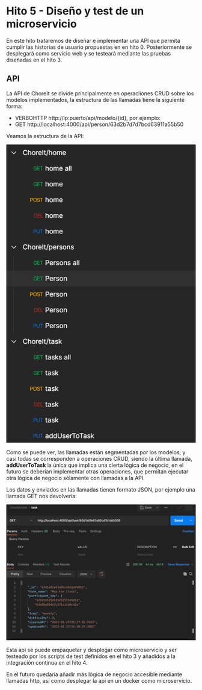 # Hito 5 - Diseño y test de un microservicio

En este hito trataremos de diseñar e implementar una API que permita cumplir las historias de usuario propuestas en en hito 0. Posteriormente se desplegará como servicio web y se testeará mediante las pruebas diseñadas en el hito 3.

## API

La API de ChoreIt se divide principalmente en operaciiones CRUD sobre los modelos implementados, la estructura de las llamadas tiene la siguiente forma:

* VERBOHTTP http://ip:puerto/api/modelo/{id}, por ejemplo:
* GET http://localhost:4000/api/person/63d2b7d7d7bcd63911a55b50

Veamos la estructura de la API:

![API](img/api.png)

Como se puede ver, las llamadas están segmentadas por los modelos, y casi todas se corresponden a operaciones CRUD, siendo la última llamada, **addUserToTask** la única que implica una cierta lógica de negocio, en el futuro se deberían implementar otras operaciones, que permitan ejecutar otra lógica de negocio sólamente con llamadas a la API.

Los datos y enviados en las llamadas tienen formato JSON, por ejemplo una llamada GET nos devolvería:

![Get task](img/get%20task.png)

Esta api se puede empaquetar y desplegar como microservicio y ser testeado por los scripts de test definidos en el hito 3 y añadidos a la integración continua en el hito 4.

En el futuro quedaría añadir más lógica de negocio accesible mediante llamadas http, así como desplegar la api en un docker como microservicio.
